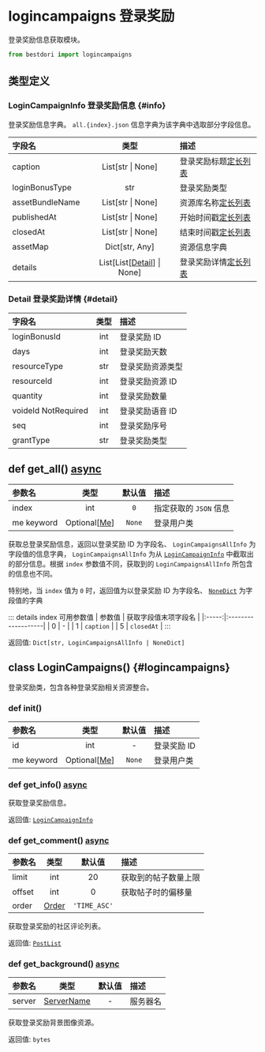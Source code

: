 # logincampaigns 登录奖励

登录奖励信息获取模块。

```python
from bestdori import logincampaigns
```

## 类型定义

### LoginCampaignInfo 登录奖励信息 {#info}

登录奖励信息字典。 `all.{index}.json` 信息字典为该字典中选取部分字段信息。

| 字段名 | 类型 | 描述 |
|:------|:----:|:-----|
| caption | List[str \| None] | 登录奖励标题[定长列表](/typing/#fixed-list) |
| loginBonusType | str | 登录奖励类型 |
| assetBundleName | List[str \| None] | 资源库名称[定长列表](/typing/#fixed-list) |
| publishedAt | List[str \| None] | 开始时间戳[定长列表](/typing/#fixed-list) |
| closedAt | List[str \| None] | 结束时间戳[定长列表](/typing/#fixed-list) |
| assetMap | Dict[str, Any] | 资源信息字典 |
| details | List[List[[Detail](./logincampaigns/#detail)] \| None] | 登录奖励详情[定长列表](/typing/#fixed-list) |

### Detail 登录奖励详情 {#detail}

| 字段名 | 类型 | 描述 |
|:------|:----:|:-----|
| loginBonusId | int | 登录奖励 ID |
| days | int | 登录奖励天数 |
| resourceType | str | 登录奖励资源类型 |
| resourceId | int | 登录奖励资源 ID |
| quantity | int | 登录奖励数量 |
| voideId <Badge type="info">NotRequired</Badge> | int | 登录奖励语音 ID |
| seq | int | 登录奖励序号 |
| grantType | str | 登录奖励类型 |

## def get_all() <Badge type="tip">[async](/fast-start/#async-sync)</Badge>

| 参数名 | 类型 | 默认值 | 描述 |
|:------|:----:|:-----:|:-----|
| index | int | `0` | 指定获取的 `JSON` 信息 |
| me <Badge type="info">keyword</Badge> | Optional[[Me](./user/#me)] | `None` | 登录用户类 |

获取总登录奖励信息，返回以登录奖励 ID 为字段名、 `LoginCampaignsAllInfo` 为字段值的信息字典， `LoginCampaignsAllInfo` 为从 [`LoginCampaignInfo`](./logincampaigns/#info) 中截取出的部分信息。根据 `index` 参数值不同，获取到的 `LoginCampaignsAllInfo` 所包含的信息也不同。

特别地，当 `index` 值为 `0` 时，返回值为以登录奖励 ID 为字段名、 [`NoneDict`](/typing/#nonedict) 为字段值的字典

::: details index 可用参数值
| 参数值 | 获取字段值末项字段名 |
|:-----:|:-------------------|
| 0 | - |
| 1 | `caption` |
| 5 | `closedAt` |
:::

<Badge type="info">返回值:</Badge> `Dict[str, LoginCampaignsAllInfo | NoneDict]`

## class LoginCampaigns() {#logincampaigns}

登录奖励类，包含各种登录奖励相关资源整合。

### def __init__()

| 参数名 | 类型 | 默认值 | 描述 |
|:------|:----:|:-----:|:-----|
| id | int | - | 登录奖励 ID |
| me <Badge type="info">keyword</Badge> | Optional[[Me](./user/#me)] | `None` | 登录用户类 |

### def get_info() <Badge type="tip">[async](/fast-start/#async-sync)</Badge>

获取登录奖励信息。

<Badge type="info">返回值:</Badge> [`LoginCampaignInfo`](./logincampaigns/#info)

### def get_comment() <Badge type="tip">[async](/fast-start/#async-sync)</Badge>

| 参数名 | 类型 | 默认值 | 描述 |
|:------|:----:|:-----:|:-----|
| limit | int | 20 | 获取到的帖子数量上限 |
| offset | int | 0 | 获取帖子时的偏移量 |
| order | [Order](/typing/#order) | `'TIME_ASC'` |

获取登录奖励的社区评论列表。

<Badge type="info">返回值:</Badge> [`PostList`](./post/#list)

### def get_background() <Badge type="tip">[async](/fast-start/#async-sync)</Badge>

| 参数名 | 类型 | 默认值 | 描述 |
|:------|:----:|:-----:|:-----|
| server | [ServerName](/typing/#server-name) | - | 服务器名 |

获取登录奖励背景图像资源。

<Badge type="info">返回值:</Badge> `bytes`
